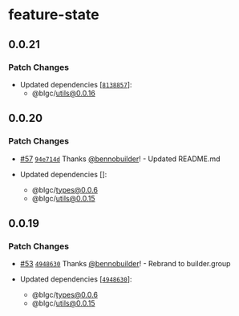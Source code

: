 # feature-state

## 0.0.21

### Patch Changes

- Updated dependencies [[`8138857`](https://github.com/builder-group/community/commit/8138857cd8a4b1a67153fd33938f9cd559476ec1)]:
  - @blgc/utils@0.0.16

## 0.0.20

### Patch Changes

- [#57](https://github.com/builder-group/community/pull/57) [`94e714d`](https://github.com/builder-group/community/commit/94e714d7fed58b42fa9cd90eaac3c0970c844acc) Thanks [@bennobuilder](https://github.com/bennobuilder)! - Updated README.md

- Updated dependencies []:
  - @blgc/types@0.0.6
  - @blgc/utils@0.0.15

## 0.0.19

### Patch Changes

- [#53](https://github.com/builder-group/community/pull/53) [`4948630`](https://github.com/builder-group/community/commit/49486304d29e85d9c1f065e0e71bf786e67a23af) Thanks [@bennobuilder](https://github.com/bennobuilder)! - Rebrand to builder.group

- Updated dependencies [[`4948630`](https://github.com/builder-group/community/commit/49486304d29e85d9c1f065e0e71bf786e67a23af)]:
  - @blgc/types@0.0.6
  - @blgc/utils@0.0.15
